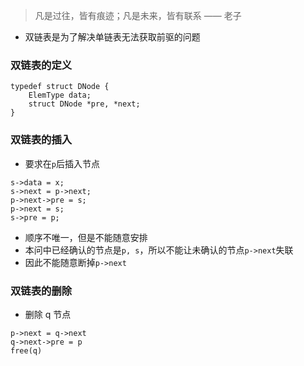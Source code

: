 > 凡是过往，皆有痕迹；凡是未来，皆有联系 —— 老子

* 双链表是为了解决单链表无法获取前驱的问题

### 双链表的定义

```
typedef struct DNode {
	ElemType data;
	struct DNode *pre, *next;
}
```

### 双链表的插入

* 要求在`p`后插入节点
```
s->data = x;
s->next = p->next;
p->next->pre = s;
p->next = s;
s->pre = p;
```
* 顺序不唯一，但是不能随意安排
* 本问中已经确认的节点是`p, s`，所以不能让未确认的节点`p->next`失联
* 因此不能随意断掉`p->next`

### 双链表的删除

- 删除 q 节点
```
p->next = q->next
q->next->pre = p
free(q)
```